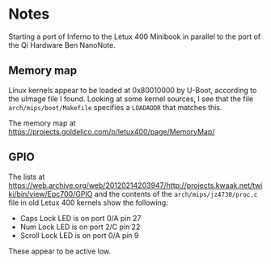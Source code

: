 # Notes

Starting a port of Inferno to the Letux 400 Minibook in parallel to the port of
the Qi Hardware Ben NanoNote.

## Memory map

Linux kernels appear to be loaded at 0x80010000 by U-Boot, according to the
uImage file I found. Looking at some kernel sources, I see that the file
`arch/mips/boot/Makefile` specifies a `LOADADDR` that matches this.

The memory map at https://projects.goldelico.com/p/letux400/page/MemoryMap/

## GPIO

The lists at
https://web.archive.org/web/20120214203947/http://projects.kwaak.net/twiki/bin/view/Epc700/GPIO
and the contents of the `arch/mips/jz4730/proc.c` file in old Letux 400 kernels
show the following:

 * Caps Lock LED is on port 0/A pin 27
 * Num Lock LED is on port 2/C pin 22
 * Scroll Lock LED is on port 0/A pin 9

These appear to be active low.
